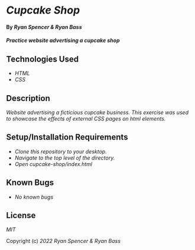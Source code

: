 # _Cupcake Shop_

#### By _**Ryan Spencer & Ryan Bass**_

#### _Practice website advertising a cupcake shop_

## Technologies Used

- _HTML_
- _CSS_

## Description

_Website advertising a ficticious cupcake business. This exercise was used to showcase the effects of external CSS pages on html elements._

## Setup/Installation Requirements

- _Clone this repository to your desktop._
- _Navigate to the top level of the directory._
- _Open cupcake-shop/index.html_

## Known Bugs

- _No known bugs_

## License

_MIT_

Copyright (c) _2022_ _Ryan Spencer & Ryan Bass_
